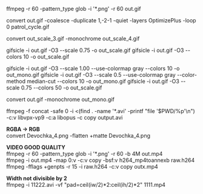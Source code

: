 ffmpeg -r 60 -pattern_type glob -i '*.png' -r 60 out.gif

convert out.gif -coalesce   -duplicate 1,-2-1 -quiet -layers OptimizePlus  -loop 0 patrol_cycle.gif

convert out_scale_3.gif -monochrome out_scale_4.gif

gifsicle -i out.gif -O3 --scale 0.75 -o out_scale.gif
gifsicle -i out.gif -O3 --colors 10 -o out_scale.gif

gifsicle -i out.gif -O3 --scale 1.00 --use-colormap gray  --colors 10 -o out_mono.gif
gifsicle -i out.gif -O3 --scale 0.5 --use-colormap gray --color-method median-cut --colors 10 -o out_mono.gif
gifsicle -i out.gif -O3 --scale 0.75 --colors 50 -o out_scale.gif

convert out.gif -monochrome out_mono.gif

ffmpeg -f concat -safe 0 -i <(find . -name '*.avi' -printf "file '$PWD/%p'\n") -c:v libvpx-vp9 -c:a libopus  -c copy output.avi

**RGBA -> RGB**  
convert Devochka_4.png -flatten +matte Devochka_4.png  

**VIDEO GOOD QUALITY**  
ffmpeg -r 60 -pattern_type glob -i '*.png' -r 60 -b 4M out.mp4  
ffmpeg -i out.mp4 -map 0:v -c:v copy -bsf:v h264_mp4toannexb raw.h264  
ffmpeg -fflags +genpts -r 15 -i raw.h264 -c:v copy outx.mp4  

**Width not divisible by 2**  
ffmpeg -i 11222.avi -vf "pad=ceil(iw/2)*2:ceil(ih/2)*2" 1111.mp4

 
